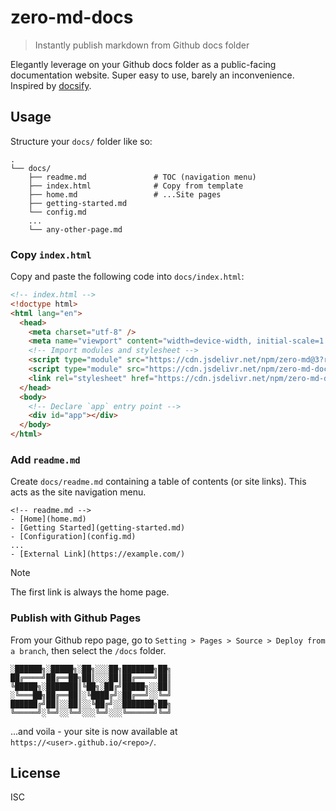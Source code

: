 # zero-md-docs

> Instantly publish markdown from Github docs folder

Elegantly leverage on your Github docs folder as a public-facing documentation website. Super easy
to use, barely an inconvenience. Inspired by [docsify](https://docsify.js.org).

## Usage

Structure your `docs/` folder like so:

```text
.
└── docs/
    ├── readme.md               # TOC (navigation menu)
    ├── index.html              # Copy from template
    ├── home.md                 # ...Site pages
    ├── getting-started.md
    └── config.md
    ...
    └── any-other-page.md
```

### Copy `index.html`

Copy and paste the following code into `docs/index.html`:

<!-- prettier-ignore -->
```html
<!-- index.html -->
<!doctype html>
<html lang="en">
  <head>
    <meta charset="utf-8" />
    <meta name="viewport" content="width=device-width, initial-scale=1.0" />
    <!-- Import modules and stylesheet -->
    <script type="module" src="https://cdn.jsdelivr.net/npm/zero-md@3?register"></script>
    <script type="module" src="https://cdn.jsdelivr.net/npm/zero-md-docs@1"></script>
    <link rel="stylesheet" href="https://cdn.jsdelivr.net/npm/zero-md-docs@1/dist/default.min.css" />
  </head>
  <body>
    <!-- Declare `app` entry point -->
    <div id="app"></div>
  </body>
</html>
```

### Add `readme.md`

Create `docs/readme.md` containing a table of contents (or site links). This acts as the site
navigation menu.

```text
<!-- readme.md -->
- [Home](home.md)
- [Getting Started](getting-started.md)
- [Configuration](config.md)
...
- [External Link](https://example.com/)
```

> [!NOTE]  
> The first link is always the home page.

### Publish with Github Pages

From your Github repo page, go to `Setting > Pages > Source > Deploy from a branch`, then select the
`/docs` folder.

```
░██████╗░█████╗░██╗░░░██╗███████╗██╗
██╔════╝██╔══██╗██║░░░██║██╔════╝██║
╚█████╗░███████║╚██╗░██╔╝█████╗░░██║
░╚═══██╗██╔══██║░╚████╔╝░██╔══╝░░╚═╝
██████╔╝██║░░██║░░╚██╔╝░░███████╗██╗
╚═════╝░╚═╝░░╚═╝░░░╚═╝░░░╚══════╝╚═╝
```

...and voila - your site is now available at `https://<user>.github.io/<repo>/`.

## License

ISC
